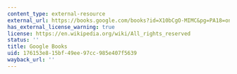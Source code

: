 ```yaml
---
content_type: external-resource
external_url: https://books.google.com/books?id=X10bCgO-MIMC&pg=PA18=onepage#v=onepage&q&f=false
has_external_license_warning: true
license: https://en.wikipedia.org/wiki/All_rights_reserved
status: ''
title: Google Books
uid: 176153e8-15bf-49ee-97cc-985e407f5639
wayback_url: ''
---
```

